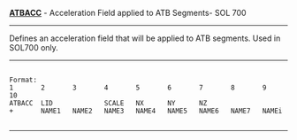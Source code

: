 __**[ATBACC](https://help.hexagonmi.com/bundle/MSC_Nastran_2022.4/page/Nastran_Combined_Book/qrg/bulkab/TOC.ATBACC.xhtml)**__   -   Acceleration Field applied to ATB Segments- SOL 700

--------------------------------------------------------------------------------
Defines an acceleration field that will be applied to ATB segments. Used in
SOL700 only.

--------------------------------------------------------------------------------
```text

Format:
1       2       3       4       5       6       7       8       9       10      
ATBACC  LID             SCALE   NX      NY      NZ      
+       NAME1   NAME2   NAME3   NAME4   NAME5   NAME6   NAME7   NAMEi   


```

--------------------------------------------------------------------------------
